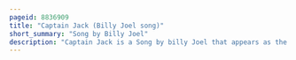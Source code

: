 ```yaml
---
pageid: 8836909
title: "Captain Jack (Billy Joel song)"
short_summary: "Song by Billy Joel"
description: "Captain Jack is a Song by billy Joel that appears as the Closing Track on his 1973 Album Piano Man with a live Version on his 1981 Album Songs in the attic."
---
```

